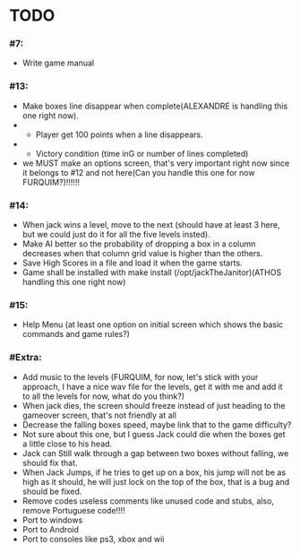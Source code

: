 TODO
===================

### #7:
- Write game manual

### #13:
- Make boxes line disappear when complete(ALEXANDRE is handling this one right now).
- - Player get 100 points when a line disappears.
- - Victory condition (time inG or number of lines completed)
- we MUST make an options screen, that's very important right now since it belongs to #12 and not here(Can you handle this one for now FURQUIM?)!!!!!!

### #14:
- When jack wins a level, move to the next (should have at least 3 here, but we could just do it for all the five levels insted).
- Make AI better so the probability of dropping a box in a column decreases when that column grid value is higher than the others.
- Save High Scores in a file and load it when the game starts.
- Game shall be installed with make install (/opt/jackTheJanitor)(ATHOS handling this one right now)

### #15:
- Help Menu (at least one option on initial screen which shows the basic commands and game rules?)

### #Extra:
- Add music to the levels (FURQUIM, for now, let's stick with your approach, I have a nice wav file for the levels, get it with me and add it to all the levels for now, what do you think?)
- When jack dies, the screen should freeze instead of just heading to the gameover screen, that's not friendly at all
- Decrease the falling boxes speed, maybe link that to the game difficulty?
- Not sure about this one, but I guess Jack could die when the boxes get a little close to his head.
- Jack can Still walk through a gap between two boxes without falling, we should fix that.
- When Jack Jumps, if he tries to get up on a box, his jump will not be as high as it should, he will just lock on the top of the box, that is a bug and should be fixed.
- Remove codes useless comments like unused code and stubs, also, remove Portuguese code!!!!
- Port to windows
- Port to Android
- Port to consoles like ps3, xbox and wii
